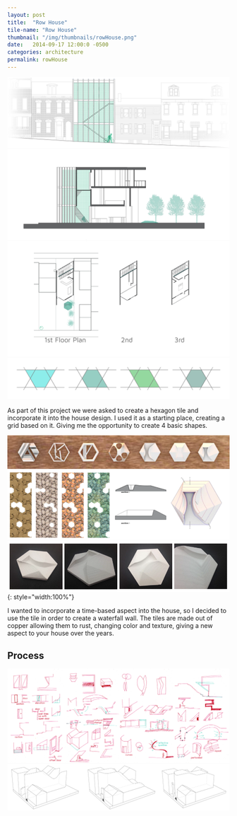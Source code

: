 ```yaml
---
layout: post
title:  "Row House"
tile-name: "Row House"
thumbnail: "/img/thumbnails/rowHouse.png"
date:   2014-09-17 12:00:0 -0500
categories: architecture
permalink: rowHouse
---
```


![Front Elevation](../img/rowHouse/rowHouseFrontElevation.png)
![Long Section](../img/rowHouse/rowHouseLongSection.png)
![Plans](../img/rowHouse/rowHousePlans.png)
![Hexagon Grid](../img/rowHouse/rowHouseGrid.png)

As part of this project we were asked to create a hexagon tile and incorporate it into the house design.  I used it as a starting place, creating a grid based on it. Giving me the opportunity to create 4 basic shapes.

![Tile Iteration](../img/rowHouse/rowHouseTileIteration.png)
![Tile](../img/rowHouse/rowHouseTile.png)
![Tile 3D Printed](../img/rowHouse/rowHouseTile3d.png){: style="width:100%"}

I wanted to incorporate a time-based aspect into the house, so I decided to use the tile in order to create a waterfall wall. The tiles are made out of copper allowing them to rust, changing color and texture, giving a new aspect to your house over the years.

## Process

![Process Sketches](../img/rowHouse/rowHouseProcessSketches.png)
![Process Sketches](../img/rowHouse/rowHouseProcessMoments.png)